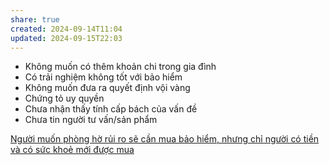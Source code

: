 ```yaml
---
share: true
created: 2024-09-14T11:04
updated: 2024-09-15T22:03
---
```

- Không muốn có thêm khoản chi trong gia đình
- Có trải nghiệm không tốt với bảo hiểm
- Không muốn đưa ra quyết định vội vàng
- Chứng tỏ uy quyền
- Chưa nhận thấy tính cấp bách của vấn đề
- Chưa tin người tư vấn/sản phẩm

[Người muốn phòng hờ rủi ro sẽ cần mua bảo hiểm, nhưng chỉ người có tiền và có sức khoẻ mới được mua](./Ng%C6%B0%E1%BB%9Di%20mu%E1%BB%91n%20ph%C3%B2ng%20h%E1%BB%9D%20r%E1%BB%A7i%20ro%20s%E1%BA%BD%20c%E1%BA%A7n%20mua%20b%E1%BA%A3o%20hi%E1%BB%83m,%20nh%C6%B0ng%20ch%E1%BB%89%20ng%C6%B0%E1%BB%9Di%20c%C3%B3%20ti%E1%BB%81n%20v%C3%A0%20c%C3%B3%20s%E1%BB%A9c%20kho%E1%BA%BB%20m%E1%BB%9Bi%20%C4%91%C6%B0%E1%BB%A3c%20mua.md)